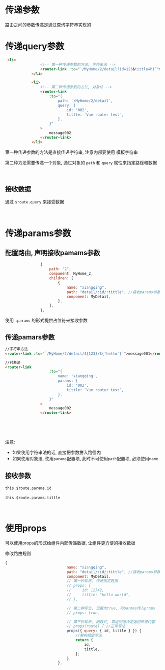 # 传递参数

路由之间的参数传递是通过查询字符串实现的

# 传递query参数

```html
 <li>
                <!-- 第一种传递参数的方法: 字符串法 -->
                <router-link :to="`/MyHome/2/detail?id=123&tittle=hi`">message001</router-link>
            </li>

            <li>
                <!-- 第二种传递参数的方法, 对象法 -->
                <router-link
                    :to="{
                        path: `/MyHome/2/detail`,
                        query: {
                            id: '002',
                            tittle: `Vue router test`,
                        },
                    }"
                >
                    message002
                </router-link>
            </li>
```

第一种传递参数的方法是直接传递字符串, 注意内部要使用 模板字符串

第二种方法需要传递一个对象, 通过对象的 `path`​ ​和 `query`​ ​属性来指定路径和数据

‍

## 接收数据

通过 `$route.query`​ 来接受数据

‍

# 传递params参数

## 配置路由, 声明接收pamams参数

```js
                {
                    path: "2",
                    component: MyHome_2,
                    children: [
                        {
                            name: "xiangqing",
                            path: "detail/:id/:tittle", //接收params参数
                            component: MyDetail,
                        },
                    ],
                },
```

使用 `:params`​ 的形式提供占位符来接收参数

## 传递pamars参数

```html
//字符串方法
<router-link :to="`/MyHome/2/detail/${123}/${'hello'}`">message001</router-link>

//对象法
<router-link
                    :to="{
                        name: 'xiangqing',
                        params: {
                            id: '002',
                            tittle: `Vue router test`,
                        },
                    }"
                >
                    message002
                </router-link>
```

‍

‍

注意: 

* 如果使用字符串法的话, 直接把参数拼入路径内
* 如果使用对象法, 使用`params`​配置项, 此时不可使用`path`​配置项, 必须使用`name`​

## 接收参数

​`this.$route.params.id`​

​`this.$route.params.tittle`​

‍

# 使用props

可以使用props的形式给组件内部传递数据, 让组件更方便的接收数据

修改路由规则

```js
{
                            name: "xiangqing",
                            path: "detail/:id/:tittle", //接收params参数
                            component: MyDetail,
                            // 第一种写法, 传递固定数据
                            // props: {
                            //     id: 12342,
                            //     tittle: "hello world",
                            // },

                            // 第二种写法, 设置为true, 将parmas传入props
                            // props: true,

                            // 第三种写法, 函数式, 靠返回值决定返回传递内容
                            // props(route) { //正常写法
                            props({ query: { id, tittle } }) {
                                //解构赋值写法
                                return {
                                    id,
                                    tittle,
                                };
                            },
                        },
```

‍

